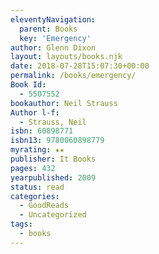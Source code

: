 ```yaml
---
eleventyNavigation:
  parent: Books
  key: 'Emergency'
author: Glenn Dixon
layout: layouts/books.njk
date: 2018-07-28T15:07:30+00:00
permalink: /books/emergency/
Book Id:
  - 5507552
bookauthor: Neil Strauss
Author l-f:
  - Strauss, Neil
isbn: 60898771
isbn13: 9780060898779
myrating: ★★
publisher: It Books
pages: 432
yearpublished: 2009
status: read
categories:
  - GoodReads
  - Uncategorized
tags:
  - books
---
```

